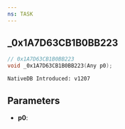 ```yaml
---
ns: TASK
---
```

## _0x1A7D63CB1B0BB223

```c
// 0x1A7D63CB1B0BB223
void _0x1A7D63CB1B0BB223(Any p0);
```

```
NativeDB Introduced: v1207
```

## Parameters
* **p0**:

